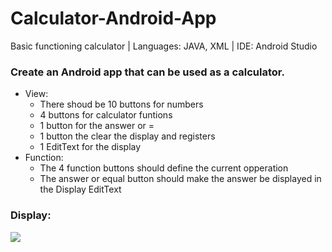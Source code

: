 # Calculator-Android-App
Basic functioning calculator | Languages: JAVA, XML | IDE: Android Studio

<h3>Create an Android app that can be used as a calculator.</h3>
<ul>
  <li>View:
    <ul>
      <li>There shoud be 10 buttons for numbers</li>
      <li>4 buttons for calculator funtions</li>
      <li>1 button for the answer or =</li>
      <li>1 button the clear the display and registers</li>
      <li>1 EditText for the display</li>
    </ul>
    </li>
  <li>Function:
    <ul>
      <li>The 4 function buttons should define the current opperation</li>
      <li>The answer or equal button should make the answer be displayed in the Display EditText</li>
   </ul>
  </li>
</ul>
<h3>Display:</h3>
<img src ="img/displayScreen.png">
